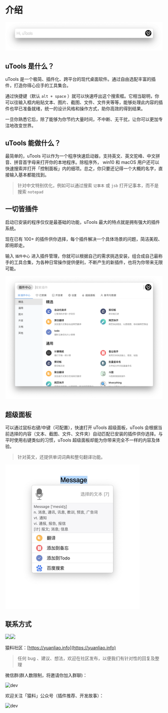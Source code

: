 # 介绍

![utools.png](../assets/utools.png)

## uTools 是什么？

uTools 是一个极简、插件化、跨平台的现代桌面软件。通过自由选配丰富的插件，打造你得心应手的工具集合。

通过快捷键（默认 `alt + space` ）就可以快速呼出这个搜索框。它相当聪明，你可以往输入框内粘贴文本、图片、截图、文件、文件夹等等，能够处理此内容的插件也早已准备就绪，统一的设计风格和操作方式，助你高效的得到结果。

一旦你熟悉它后，除了能够为你节约大量时间，不中断、无干扰，让你可以更加专注地改变世界。
## uTools 能做什么？
最简单的，uTools 可以作为一个程序快速启动器，支持英文、英文驼峰、中文拼音、拼音首字母来打开你的本地程序。除程序外， win10 和 macOS 用户还可以快速搜索并打开「控制面板」内的细项。总之，你只要还记得一个大概的名字，直接输入基本都能找到。
> 针对中文特别优化，例如可以通过搜索 `记事本` 或 `jsb` 打开记事本，而不是搜索 `notepad`

## 一切皆插件

启动已安装的程序仅仅是最基础的功能，uTools 最大的特点就是拥有强大的插件系统。

现在已有 100+ 的插件供你选择，每个插件解决一个具体场景的问题，简洁美观、即用即走。

输入 `插件中心` 进入插件管理，你就可以根据自己的需求挑选安装，组合成自己最称手的工具合集，为各种日常操作提供便利，不断产生的新插件，也将为你带来无限可能。

<img src="../assets/plugin1.png" alt="plugin" style="zoom:50%;" />

## 超级面板

可以通过鼠标右键/中键（可配置），快速打开 uTools 超级面板，uTools 会根据当前选择的内容（文本、截图、文件、文件夹）自动匹配已安装的插件供你选择。与平时使用右键类似的习惯，uTools 超级面板却能为你带来完全不一样的内容及体验。

> 针对英文，还提供单词词典和整句翻译功能。

<img src="../assets/translate.jpg" alt="superPanel" style="zoom:50%;" />

## 联系方式

[![](https://img.shields.io/badge/微博-uTools-47b784.svg)](https://weibo.com/p/1005056859563493/home)[![](https://img.shields.io/badge/Email-tellme@u.tools-47b784.svg)](mailto://tellme@u.tools)

猿料社区：[https://yuanliao.info](https://yuanliao.info)
> 任何 bug 、建议、想法，欢迎在社区发布，以便我们有针对性的回复及整理

微信群(群人数限制，将邀请你加入群聊)：

![dev](https://res.u-tools.cn/plugins/upload/qun.png)

欢迎关注「猿料」公众号（插件推荐、开发故事）：

![dev](https://res.u-tools.cn/plugins/upload/qrcode_for_gh_91815b1958c7_258.jpg)

